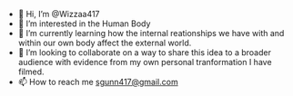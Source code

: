 - 👋 Hi, I’m @Wizzaa417
- 👀 I’m interested in the Human Body
- 🌱 I’m currently learning how the internal reationships we have with and within our own body affect the external world.
- 💞️ I’m looking to collaborate on a way to share this idea to a broader audience with evidence from my own personal tranformation I have filmed.
- 📫 How to reach me sgunn417@gmail.com

<!---
Wizzaa417/Wizzaa417 is a ✨ special ✨ repository because its `README.md` (this file) appears on your GitHub profile.
You can click the Preview link to take a look at your changes.
--->

